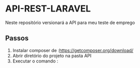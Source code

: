 # API-REST-LARAVEL
Neste repositório versionará a API para meu teste de emprego
## Passos
1. Instalar composer de :https://getcomposer.org/download/
2. Abrir diretório do projeto na pasta API
3. Executar o comando : 